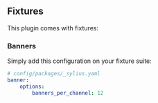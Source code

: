 ## Fixtures

This plugin comes with fixtures:

### Banners

Simply add this configuration on your fixture suite:

```yml
# config/packages/_sylius.yaml
banner:
    options:
        banners_per_channel: 12
```
